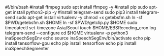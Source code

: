 #!/bin/bash
#install ffmpeg
sudo apt install ffmpeg -y
#install pip
sudo apt-get install python3-pip -y
#install telegram-send
sudo pip3 install telegram-send
sudo apt-get install virtualenv -y
chmod +x getebsfm.sh
ln -sf $PWD/getebsfm.sh $HOME
ln -sf $PWD/getclip.py $HOME
sudo timedatectl set-timezone Asia/Seoul
touch $HOME/EBSRecoding_cron.log
telegram-send --configure
cd $HOME
virtualenv -p python3 inaSpeechSegEnv
echo source inaSpeechSegEnv/bin/activate
echo pip install tensorflow-gpu
echo pip install tensorflow
echo pip install inaSpeechSegmenter
